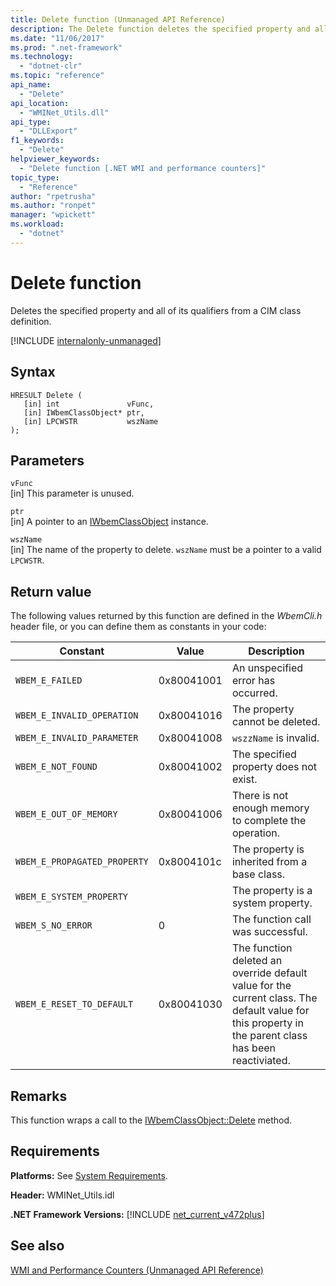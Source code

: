 ```yaml
---
title: Delete function (Unmanaged API Reference)
description: The Delete function deletes the specified property and all of its qualifiers from a CIM class definition.
ms.date: "11/06/2017"
ms.prod: ".net-framework"
ms.technology: 
  - "dotnet-clr"
ms.topic: "reference"
api_name: 
  - "Delete"
api_location: 
  - "WMINet_Utils.dll"
api_type: 
  - "DLLExport"
f1_keywords: 
  - "Delete"
helpviewer_keywords: 
  - "Delete function [.NET WMI and performance counters]"
topic_type: 
  - "Reference"
author: "rpetrusha"
ms.author: "ronpet"
manager: "wpickett"
ms.workload: 
  - "dotnet"
---
```

# Delete function
Deletes the specified property and all of its qualifiers from a CIM class definition.

[!INCLUDE [internalonly-unmanaged](../../../../includes/internalonly-unmanaged.md)]
    
## Syntax  
  
```  
HRESULT Delete (
   [in] int               vFunc, 
   [in] IWbemClassObject* ptr, 
   [in] LPCWSTR           wszName 
); 
```  

## Parameters

`vFunc`  
[in] This parameter is unused.

`ptr`  
[in] A pointer to an [IWbemClassObject](https://msdn.microsoft.com/library/aa391433%28v=vs.85%29.aspx) instance.

`wszName`  
[in] The name of the property to delete. `wszName` must be a pointer to a valid `LPCWSTR`.

## Return value

The following values returned by this function are defined in the *WbemCli.h* header file, or you can define them as constants in your code:

|Constant  |Value  |Description  |
|---------|---------|---------|
| `WBEM_E_FAILED` | 0x80041001 | An unspecified error has occurred. |
| `WBEM_E_INVALID_OPERATION` | 0x80041016 | The property cannot be deleted. |
| `WBEM_E_INVALID_PARAMETER` | 0x80041008 | `wszzName` is invalid. |
| `WBEM_E_NOT_FOUND` | 0x80041002 | The specified property does not exist. |
| `WBEM_E_OUT_OF_MEMORY` | 0x80041006 | There is not enough memory to complete the operation. |
| `WBEM_E_PROPAGATED_PROPERTY` | 0x8004101c | The property is inherited from a base class. |
| `WBEM_E_SYSTEM_PROPERTY` | | The property is a system property. |
|`WBEM_S_NO_ERROR` | 0 | The function call was successful.  |
| `WBEM_E_RESET_TO_DEFAULT` | 0x80041030 | The function deleted an override default value for the current class. The default value for this property in the parent class has been reactiviated. | 

## Remarks

This function wraps a call to the [IWbemClassObject::Delete](https://msdn.microsoft.com/library/aa391438(v=vs.85).aspx) method.

## Requirements  
 **Platforms:** See [System Requirements](../../../../docs/framework/get-started/system-requirements.md).  
  
 **Header:** WMINet_Utils.idl  
  
 **.NET Framework Versions:** [!INCLUDE [net_current_v472plus](../../../../includes/net-current-v472plus.md)]  
  
## See also  
[WMI and Performance Counters (Unmanaged API Reference)](index.md)
